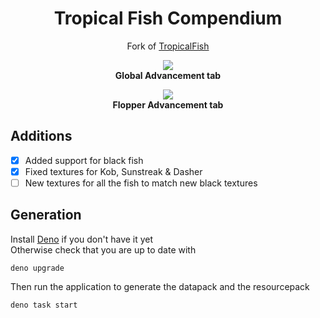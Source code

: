 <h1 align="center"> Tropical Fish Compendium </h1>

<p align="center">Fork of <a href="https://github.com/AntoninHuaut/TropicalFish">TropicalFish</a></p>

<p align="center">
  <img src="https://i.imgur.com/JDq39DL.png">
  <br/><b>Global Advancement tab</b>
</p>
<p align="center">
  <img src="https://i.imgur.com/chnRo4a.png">
  <br/><b>Flopper Advancement tab</b>
</p>

## Additions

- [x] Added support for black fish
- [x] Fixed textures for Kob, Sunstreak & Dasher
- [ ] New textures for all the fish to match new black textures

## Generation

Install [Deno](https://deno.land/manual/getting_started/installation) if you don't have it yet\
Otherwise check that you are up to date with

```console
deno upgrade
```

Then run the application to generate the datapack and the resourcepack

```console
deno task start
```
